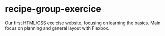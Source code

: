 # recipe-group-exercice
Our first HTML/CSS exercise website, focusing on learning the basics. Main focus on planning and general layout with Flexbox.
